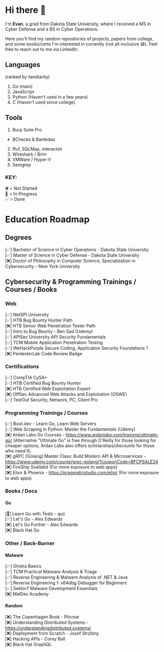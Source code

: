 # Hi there 👋

I'm <b>Evan</b>, a grad from Dakota State University, where I received a MS in Cyber Defense and a BS in Cyber Operations.

Here you'll find my random repositories of projects, papers from college, and some books/certs I'm interested in currently (not all-inclusive 😅). Feel free to reach out to me via LinkedIn.

## Languages
(ranked by familiarity)
1. Go (main)
2. JavaScript
3. Python (Haven't used in a few years)
4. C (Haven't used since college)

## Tools
1. Burp Suite Pro
  - BChecks & Bambdas
2. ffuf, SQLMap, interactsh
3. Wireshark / Brim
4. VMWare / Hyper-V
5. Semgrep

### KEY:
❌ = Not Started
<br>
🔄 = In-Progress
<br>
✅ = Done

# Education Roadmap
## Degrees
[✅] Bachelor of Science in Cyber Operations - Dakota State University
<br>
[✅] Master of Science in Cyber Defense - Dakota State University
<br>
[❌] Doctor of Philosophy in Computer Science, Specialization in Cybersecurity - New York University

## Cybersecurity & Programming Trainings / Courses / Books
### Web
[✅] NetSPI University
<br>
[✅] HTB Bug Bounty Hunter Path
<br>
[❌] HTB Senior Web Penetration Tester Path
<br>
[✅] Intro to Bug Bounty - Ben Sad (Udemy)
<br>
[✅] APISec University API Security Fundamentals
<br>
[✅] TCM Mobile Application Penetration Testing
<br>
[✅] WeHackPurple Secure Coding, Application Security Foundations 1
<br>
[❌] PentesterLab Code Review Badge
<br>

### Certifications
[✅] CompTIA CySA+
<br>
[✅] HTB Certified Bug Bounty Hunter
<br>
[❌] HTB Certified Web Exploitation Expert
<br>
[❌] OffSec Advanced Web Attacks and Exploitation (OSWE)
<br>
[✅] TestOut Security, Network, PC, Client Pro

### Programming Trainings / Courses
[✅] Boot.dev - Learn Go, Learn Web Servers
<br>
[✅] Web Scraping in Python: Master the Fundamentals (Udemy)
<br>
[❌] Ardan Labs Go Courses - https://www.ardanlabs.com/training/ultimate-go/ (Alternative "Ultimate Go" is free through O'Reilly for those looking for cheaper options, Ardan Labs also offers scholarships/discounts for those who need it)
<br>
[❌] gRPC [Golang] Master Class: Build Modern API & Microservices - https://www.udemy.com/course/grpc-golang/?couponCode=BFCPSALE24
<br>
[❌] FireShip Sveltekit (For more exposure to web apps)
<br>
[❌] Elixir & Phoenix - https://pragmaticstudio.com/elixir (For more exposure to web apps)

### Books / Docs
#### Go
[🔄] Learn Go with Tests - quii
<br>
[✅] Let's Go - Alex Edwards
<br>
[❌] Let's Go Further - Alex Edwards
<br>
[❌] Black Hat Go

### Other / Back-Burner
#### Malware
[✅] Ghidra Basics
<br>
[✅] TCM Practical Malware Analysis & Triage
<br>
[✅] Reverse Engineering & Malware Analysis of .NET & Java
<br>
[✅] Reverse Engineering 1: x64dbg Debugger for Beginners
<br>
[✅] Sektor7 Malware Development Essentials
<br>
[❌] MalDev Academy
<br>

#### Random
[❌] The Copenhagen Book - Pilcrow
<br>
[❌] Understanding Distributed Systems - https://understandingdistributed.systems/
<br>
[❌] Deployment from Scratch - Josef Strzibny
<br>
[❌] Hacking APIs - Corey Ball
<br>
[❌] Black Hat GraphQL
